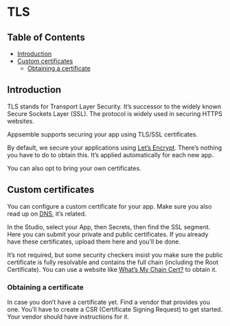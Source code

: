 # TLS

## Table of Contents

- [Introduction](#introduction)
- [Custom certificates](#custom-certificates)
  - [Obtaining a certificate](#obtaining-a-certificate)

## Introduction

TLS stands for Transport Layer Security. It’s successor to the widely known Secure Sockets Layer
(SSL). The protocol is widely used in securing HTTPS websites.

Appsemble supports securing your app using TLS/SSL certificates.

By default, we secure your applications using [Let’s Encrypt]. There’s nothing you have to do to obtain
this. It’s applied automatically for each new app.

You can also opt to bring your own certificates.

## Custom certificates

You can configure a custom certificate for your app. Make sure you also read up on [DNS](dns.md),
it’s related.

In the Studio, select your App, then Secrets, then find the SSL segment. Here you can submit your
private and public certificates. If you already have these certificates, upload them here and you’ll
be done.

It’s not required, but some security checkers insist you make sure the public certificate is fully
resolvable and contains the full chain (including the Root Certificate). You can use a website like
[What’s My Chain Cert?] to obtain it.

### Obtaining a certificate

In case you don’t have a certificate yet. Find a vendor that provides you one. You’ll have to create
a CSR (Certificate Signing Request) to get started. Your vendor should have instructions for it.

[let’s encrypt]: https://letsencrypt.org
[What’s My Chain Cert?]: https://whatsmychaincert.com
